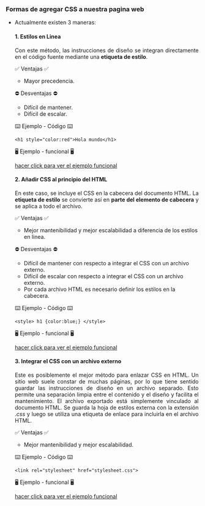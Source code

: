 ### Formas de agregar CSS a nuestra pagina web ###

* Actualmente existen 3 maneras:

    #### 1. Estilos en Linea ####
    <p align="justify">Con este método, las instrucciones de diseño se integran directamente en el código fuente mediante una <strong>etiqueta de estilo</strong>.</p>
  
    ✅ Ventajas ✅
    * Mayor precedencia.

    ⛔ Desventajas ⛔
    * Difícil de mantener.
    * Difícil de escalar.

    ⌨️ Ejemplo - Código ⌨️
  
    `<h1 style="color:red">Hola mundo</h1>`

    🖥️ Ejemplo - funcional 🖥️

    [hacer click para ver el ejemplo funcional](https://plnkr.co/edit/UCKMjlHXfDqx9Vjs?open=lib%2Fscript.js)

    #### 2. Añadir CSS al principio del HTML ####
    <p align="justify">En este caso, se incluye el CSS en la cabecera del documento HTML. La <strong>etiqueta de estilo</strong> se convierte así en <strong>parte del elemento de cabecera</strong> y se aplica a todo el archivo.</p>
  
    ✅ Ventajas ✅
    * Mejor mantenibilidad y mejor escalabilidad a diferencia de los estilos en linea.

    ⛔ Desventajas ⛔
    * Difícil de mantener con respecto a integrar el CSS con un archivo externo.
    * Difícil de escalar con respecto a integrar el CSS con un archivo externo.
    * Por cada archivo HTML es necesario definir los estilos en la cabecera.

    ⌨️ Ejemplo - Código ⌨️
  
    `<style>
       h1 {color:blue;}
     </style>`

    🖥️ Ejemplo - funcional 🖥️

    [hacer click para ver el ejemplo funcional](https://plnkr.co/edit/jdVXUSwgpkdEjAg7?open=lib%2Fscript.js)

  #### 3. Integrar el CSS con un archivo externo ####
    <p align="justify">Este es posiblemente el mejor método para enlazar CSS en HTML. Un sitio web suele constar de muchas páginas, por lo que tiene sentido guardar las instrucciones de diseño en un archivo separado. Esto permite una separación limpia entre el contenido y el diseño y facilita el mantenimiento. El archivo exportado está simplemente vinculado al documento HTML. Se guarda la hoja de estilos externa con la extensión <i>.css</i> y luego se utiliza una etiqueta de enlace para incluirla en el archivo HTML.</p>
  
    ✅ Ventajas ✅
    * Mejor mantenibilidad y mejor escalabilidad.

    ⌨️ Ejemplo - Código ⌨️
  
    `<link rel="stylesheet" href="stylesheet.css">`

    🖥️ Ejemplo - funcional 🖥️

    [hacer click para ver el ejemplo funcional](https://plnkr.co/edit/TIJyaQOYRB9X7Hr4?open=lib%2Fscript.js)
